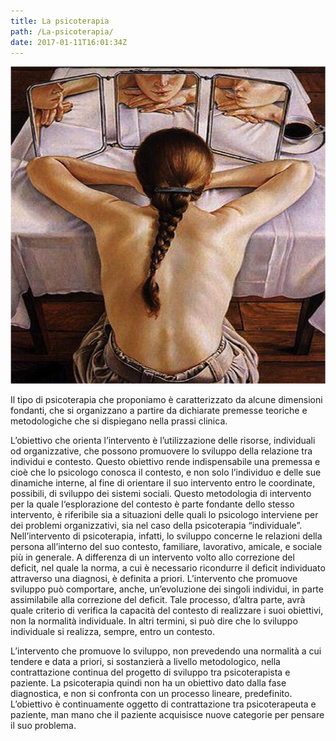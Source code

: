 ```yaml
---
title: La psicoterapia
path: /La-psicoterapia/
date: 2017-01-11T16:01:34Z
---
```

![alt text](psicoterapia.png)

Il tipo di psicoterapia che proponiamo è caratterizzato da alcune dimensioni fondanti, che si organizzano a partire da dichiarate premesse teoriche e metodologiche che si dispiegano nella prassi clinica.

L’obiettivo che orienta l’intervento è  l’utilizzazione delle risorse, individuali od organizzative, che possono promuovere lo sviluppo della relazione tra individui e contesto. 
Questo obiettivo rende indispensabile una premessa e cioè che lo psicologo conosca il contesto, e non solo l’individuo e delle sue dinamiche interne, al fine di orientare il suo intervento entro le coordinate, possibili, di sviluppo dei sistemi sociali.
Questo metodologia di intervento per la quale l‘esplorazione del contesto è parte fondante dello stesso intervento, è riferibile sia a situazioni delle quali lo psicologo interviene per dei problemi organizzativi, sia nel caso della psicoterapia “individuale”.
Nell’intervento di psicoterapia, infatti, lo sviluppo concerne le relazioni della persona all’interno del suo contesto, familiare, lavorativo, amicale, e sociale più in generale.
A differenza di un intervento volto allo correzione del deficit, nel quale  la norma, a cui è necessario ricondurre il deficit individuato attraverso una diagnosi, è definita a priori.
L’intervento che promuove sviluppo può comportare, anche, un’evoluzione dei singoli individui, in parte assimilabile alla correzione del deficit. Tale processo, d’altra parte, avrà quale criterio di verifica la capacità del contesto di realizzare i suoi obiettivi, non la normalità individuale. In altri termini, si può dire che lo sviluppo individuale si realizza, sempre, entro un contesto.

L’intervento che promuove lo sviluppo, non prevedendo una normalità a cui tendere e data a priori,  si sostanzierà a livello metodologico, nella contrattazione continua del progetto di sviluppo tra psicoterapista e paziente.
La psicoterapia quindi non ha un obiettivo dato dalla fase diagnostica, e non si confronta con un processo lineare, predefinito.
L’obiettivo è continuamente oggetto di contrattazione tra psicoterapeuta e paziente, man mano che il paziente acquisisce nuove categorie per pensare il suo problema.
